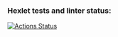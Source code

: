 ### Hexlet tests and linter status:
[![Actions Status](https://github.com/aesmirnov-pm/python-project-52/actions/workflows/hexlet-check.yml/badge.svg)](https://github.com/aesmirnov-pm/python-project-52/actions)